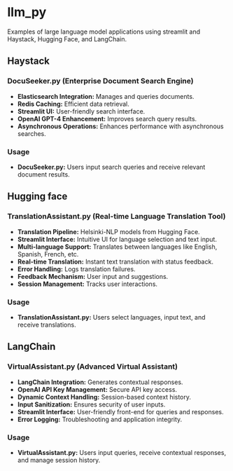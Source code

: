# llm_py
 Examples of large language model applications using streamlit and Haystack, Hugging Face, and LangChain.

## Haystack

### DocuSeeker.py (Enterprise Document Search Engine)
- **Elasticsearch Integration:** Manages and queries documents.
- **Redis Caching:** Efficient data retrieval.
- **Streamlit UI:** User-friendly search interface.
- **OpenAI GPT-4 Enhancement:** Improves search query results.
- **Asynchronous Operations:** Enhances performance with asynchronous searches.
### Usage
- **DocuSeeker.py:** Users input search queries and receive relevant document results.


## Hugging face

### TranslationAssistant.py (Real-time Language Translation Tool)
- **Translation Pipeline:** Helsinki-NLP models from Hugging Face.
- **Streamlit Interface:** Intuitive UI for language selection and text input.
- **Multi-language Support:** Translates between languages like English, Spanish, French, etc.
- **Real-time Translation:** Instant text translation with status feedback.
- **Error Handling:** Logs translation failures.
- **Feedback Mechanism:** User input and suggestions.
- **Session Management:** Tracks user interactions.
### Usage
- **TranslationAssistant.py:** Users select languages, input text, and receive translations.


## LangChain

### VirtualAssistant.py (Advanced Virtual Assistant)
- **LangChain Integration:** Generates contextual responses.
- **OpenAI API Key Management:** Secure API key access.
- **Dynamic Context Handling:** Session-based context history.
- **Input Sanitization:** Ensures security of user inputs.
- **Streamlit Interface:** User-friendly front-end for queries and responses.
- **Error Logging:** Troubleshooting and application integrity.
### Usage
- **VirtualAssistant.py:** Users input queries, receive contextual responses, and manage session history.
